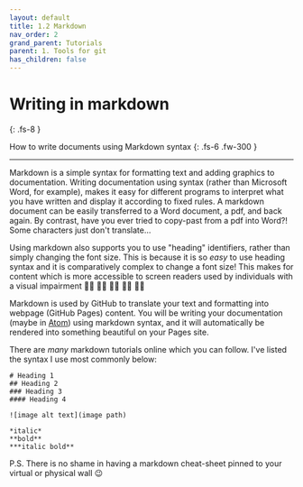 ```yaml
---
layout: default
title: 1.2 Markdown
nav_order: 2
grand_parent: Tutorials
parent: 1. Tools for git
has_children: false
---
```



# Writing in markdown
{: .fs-8 }

How to write documents using Markdown syntax
{: .fs-6 .fw-300 }

---

Markdown is a simple syntax for formatting text and adding graphics to documentation. Writing documentation using syntax (rather than Microsoft Word, for example), makes it easy for different programs to interpret what you have written and display it according to fixed rules. A markdown document can be easily transferred to a Word document, a pdf, and back again. By contrast, have you ever tried to copy-past from a pdf into Word?! Some characters just don't translate...

Using markdown also supports you to use "heading" identifiers, rather than simply changing the font size. This is because it is so *easy* to use heading syntax and it is comparatively complex to change a font size! This makes for content which is more accessible to screen readers used by individuals with a visual impairment ✌🏻 ✌🏼 ✌🏽 ✌🏾 ✌🏿

Markdown is used by GitHub to translate your text and formatting into webpage (GitHub Pages) content. You will be writing your documentation (maybe in [Atom](1-3-atom.md)) using markdown syntax, and it will automatically be rendered into something beautiful on your Pages site.

There are *many* markdown tutorials online which you can follow. I've listed the syntax I use most commonly below:

```
# Heading 1
## Heading 2
### Heading 3
#### Heading 4

![image alt text](image path)

*italic*
**bold**
***italic bold**
```

P.S. There is no shame in having a markdown cheat-sheet pinned to your virtual or physical wall 😉
